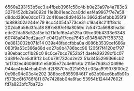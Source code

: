 6560a293153b5ec3
a4fbeb3961c58c4b
b0e23a97e4a783c3
3270452db2a8092d
11e8b01eac2ca0dd
eaf4a9967f7e7e58
d8dcd280e0dcd173
2d410aec8d94621e
3662d5efbbb355f9
1d889302a244e179
8cc44054a773ce31
c19a48c21fff8c1c
202da8b56d3fca18
887e897e16a8059c
7c5470a5688fea3d
ede22da58c52a15e
b2f1dfcf6e4a525a
09ce39b4333e6348
60748a849ed2aae7
e04f2a1f7cea7643
d1345487ff383732
0e8813002b071d14
039e48fadcfbba0a
d086b3539cef666a
083f9a53c366a68d
ed27b8b4786bcc96
1205f7f4120df797
a80ebacccf1b28c0
8c0ce7bcd7852b2f
daefe29228cf0c07
2d891e7de5df6ff2
bc0b79f732cd2e22
51a3455299366cb2
1d1732ec46066fb1
e5605e72c4e9fc6b
2115e79d8c20699e
944ac4bd4ebab0b5
d2f8870ba321b93d
c03aa999078f00c2
0c98c94c03c4e202
388bcc88559846f7
e63b90ac6ba5b91b
f573bc8f6766f8f1
87e7428bb04a6fad
53954b124447602f
fd7a823bfc7ba72b
